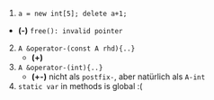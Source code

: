 1. `a = new int[5]; delete a+1;`
  - **(-)** `free(): invalid pointer`
2. `A &operator-(const A rhd){..}`
    - **(+)**
2. `A &operator-(int){..}`
    - **(+-)** nicht als `postfix-`, aber natürlich als `A-int`
2. `static var` in methods is global :(
